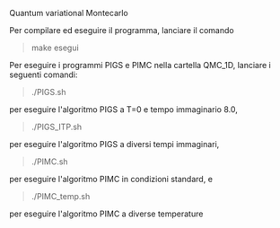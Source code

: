 Quantum variational Montecarlo

Per compilare ed eseguire il programma, lanciare il comando 
> make esegui

Per eseguire i programmi PIGS e PIMC nella cartella QMC_1D, lanciare i seguenti comandi:

> ./PIGS.sh

per eseguire l'algoritmo PIGS a T=0 e tempo immaginario 8.0,

>./PIGS_ITP.sh

per eseguire l'algoritmo PIGS a diversi tempi immaginari,

>./PIMC.sh

per eseguire l'algoritmo PIMC in condizioni standard, e

>./PIMC_temp.sh

per eseguire l'algoritmo PIMC a diverse temperature

